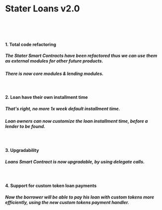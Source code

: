# Stater Loans v2.0

<br />
<br />
<br />

#### 1. Total code refactoring

##### The Stater Smart Contracts have been refactored thus we can use them as external modules for other future products.
##### There is now core modules & lending modules.

<br />

#### 2. Loan have their own installment time

##### That's right, no more 1x week default installment time.
##### Loan owners can now customize the loan installment time, before a lender to be found.

<br />

#### 3. Upgradability

##### Loans Smart Contract is now upgradable, by using delegate calls.

<br />

#### 4. Support for custom token loan payments

##### Now the borrower will be able to pay his loan with custom tokens more efficiently, using the new custom tokens payment handler.